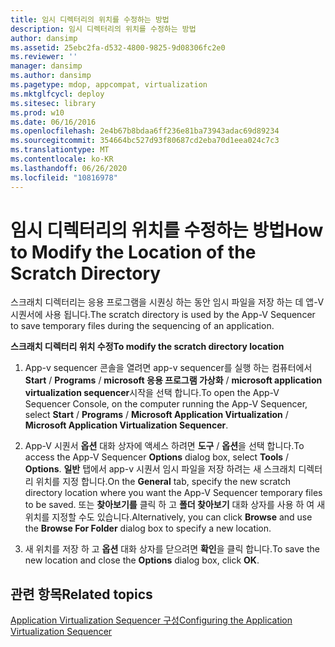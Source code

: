 ```yaml
---
title: 임시 디렉터리의 위치를 수정하는 방법
description: 임시 디렉터리의 위치를 수정하는 방법
author: dansimp
ms.assetid: 25ebc2fa-d532-4800-9825-9d08306fc2e0
ms.reviewer: ''
manager: dansimp
ms.author: dansimp
ms.pagetype: mdop, appcompat, virtualization
ms.mktglfcycl: deploy
ms.sitesec: library
ms.prod: w10
ms.date: 06/16/2016
ms.openlocfilehash: 2e4b67b8bdaa6ff236e81ba73943adac69d89234
ms.sourcegitcommit: 354664bc527d93f80687cd2eba70d1eea024c7c3
ms.translationtype: MT
ms.contentlocale: ko-KR
ms.lasthandoff: 06/26/2020
ms.locfileid: "10816978"
---
```

# <span data-ttu-id="9c024-103">임시 디렉터리의 위치를 수정하는 방법</span><span class="sxs-lookup"><span data-stu-id="9c024-103">How to Modify the Location of the Scratch Directory</span></span>


<span data-ttu-id="9c024-104">스크래치 디렉터리는 응용 프로그램을 시퀀싱 하는 동안 임시 파일을 저장 하는 데 앱-V 시퀀서에 사용 됩니다.</span><span class="sxs-lookup"><span data-stu-id="9c024-104">The scratch directory is used by the App-V Sequencer to save temporary files during the sequencing of an application.</span></span>

**<span data-ttu-id="9c024-105">스크래치 디렉터리 위치 수정</span><span class="sxs-lookup"><span data-stu-id="9c024-105">To modify the scratch directory location</span></span>**

1.  <span data-ttu-id="9c024-106">App-v sequencer 콘솔을 열려면 app-v sequencer를 실행 하는 컴퓨터에서 **Start**  /  **Programs**  /  **microsoft 응용 프로그램 가상화**  /  **microsoft application virtualization sequencer**시작을 선택 합니다.</span><span class="sxs-lookup"><span data-stu-id="9c024-106">To open the App-V Sequencer Console, on the computer running the App-V Sequencer, select **Start** / **Programs** / **Microsoft Application Virtualization** / **Microsoft Application Virtualization Sequencer**.</span></span>

2.  <span data-ttu-id="9c024-107">App-V 시퀀서 **옵션** 대화 상자에 액세스 하려면 **도구**  /  **옵션**을 선택 합니다.</span><span class="sxs-lookup"><span data-stu-id="9c024-107">To access the App-V Sequencer **Options** dialog box, select **Tools** / **Options**.</span></span> <span data-ttu-id="9c024-108">**일반** 탭에서 app-v 시퀀서 임시 파일을 저장 하려는 새 스크래치 디렉터리 위치를 지정 합니다.</span><span class="sxs-lookup"><span data-stu-id="9c024-108">On the **General** tab, specify the new scratch directory location where you want the App-V Sequencer temporary files to be saved.</span></span> <span data-ttu-id="9c024-109">또는 **찾아보기를** 클릭 하 고 **폴더 찾아보기** 대화 상자를 사용 하 여 새 위치를 지정할 수도 있습니다.</span><span class="sxs-lookup"><span data-stu-id="9c024-109">Alternatively, you can click **Browse** and use the **Browse For Folder** dialog box to specify a new location.</span></span>

3.  <span data-ttu-id="9c024-110">새 위치를 저장 하 고 **옵션** 대화 상자를 닫으려면 **확인**을 클릭 합니다.</span><span class="sxs-lookup"><span data-stu-id="9c024-110">To save the new location and close the **Options** dialog box, click **OK**.</span></span>

## <span data-ttu-id="9c024-111">관련 항목</span><span class="sxs-lookup"><span data-stu-id="9c024-111">Related topics</span></span>


[<span data-ttu-id="9c024-112">Application Virtualization Sequencer 구성</span><span class="sxs-lookup"><span data-stu-id="9c024-112">Configuring the Application Virtualization Sequencer</span></span>](configuring-the-application-virtualization-sequencer.md)

 

 





